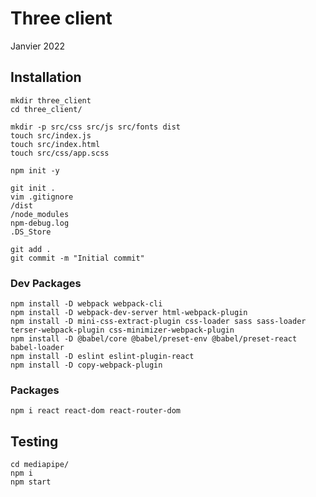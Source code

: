 # Three client

Janvier 2022

## Installation

```
mkdir three_client
cd three_client/

mkdir -p src/css src/js src/fonts dist
touch src/index.js
touch src/index.html
touch src/css/app.scss

npm init -y

git init .
vim .gitignore
/dist
/node_modules
npm-debug.log
.DS_Store
```


```
git add .
git commit -m "Initial commit"
```

### Dev Packages

```
npm install -D webpack webpack-cli
npm install -D webpack-dev-server html-webpack-plugin
npm install -D mini-css-extract-plugin css-loader sass sass-loader terser-webpack-plugin css-minimizer-webpack-plugin
npm install -D @babel/core @babel/preset-env @babel/preset-react babel-loader
npm install -D eslint eslint-plugin-react
npm install -D copy-webpack-plugin
```

### Packages

```
npm i react react-dom react-router-dom
```

## Testing

```
cd mediapipe/
npm i
npm start
```